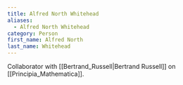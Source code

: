 ```yaml
---
title: Alfred North Whitehead
aliases:
  - Alfred North Whitehead
category: Person
first_name: Alfred North
last_name: Whitehead
---
```

Collaborator with [[Bertrand_Russell|Bertrand Russell]] on [[Principia_Mathematica]].